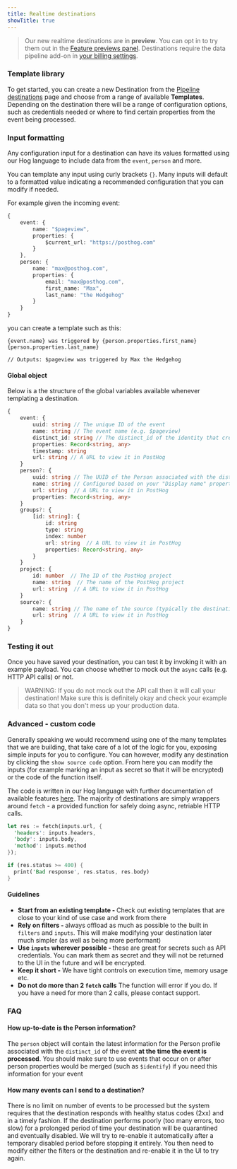 ```yaml
---
title: Realtime destinations
showTitle: true
---
```


> Our new realtime destinations are in <b>preview</b>. You can opt in to try them out in the [Feature previews panel](https://us.posthog.com/#panel=feature-previews). Destinations require the data pipeline add-on in [your billing settings](https://us.posthog.com/organization/billing).


### Template library

To get started, you can create a new Destination from the [Pipeline destinations](https://us.posthog.com/pipeline/destinations) page and choose from a range of available <b>Templates</b>. Depending on the destination there will be a range of configuration options, such as credentials needed or where to find certain properties from the event being processed. 

### Input formatting

Any configuration input for a destination can have its values formatted using our Hog language to include data from the `event`, `person` and more.

You can template any input using curly brackets `{}`. Many inputs will default to a formatted value indicating a recommended configuration that you can modify if needed. 

For example given the incoming event:

```typescript
{
    event: {
        name: "$pageview",
        properties: {
            $current_url: "https://posthog.com"
        }
    },
    person: {
        name: "max@posthog.com",
        properties: {
            email: "max@posthog.com",
            first_name: "Max",
            last_name: "the Hedgehog"
        }
    }
}
```

you can create a template such as this:

```
{event.name} was triggered by {person.properties.first_name} {person.properties.last_name}

// Outputs: $pageview was triggered by Max the Hedgehog
```


#### Global object

Below is a the structure of the global variables available whenever templating a destination.

```typescript
{
    event: {
        uuid: string // The unique ID of the event
        name: string // The event name (e.g. $pageview)
        distinct_id: string // The distinct_id of the identity that created the event
        properties: Record<string, any>
        timestamp: string
        url: string // A URL to view it in PostHog
    }
    person?: {
        uuid: string // The UUID of the Person associated with the distinct_id of the event
        name: string // Configured based on your "Display name" property in PostHog
        url: string  // A URL to view it in PostHog
        properties: Record<string, any>
    }
    groups?: {
        [id: string]: {
            id: string
            type: string
            index: number
            url: string  // A URL to view it in PostHog
            properties: Record<string, any>
        }
    }
    project: {
        id: number  // The ID of the PostHog project
        name: string  // The name of the PostHog project
        url: string  // A URL to view it in PostHog
    }
    source?: {
        name: string // The name of the source (typically the destination name)
        url: string  // A URL to view it in PostHog
    }
}
```

### Testing it out

Once you have saved your destination, you can test it by invoking it with an example payload. You can choose whether to mock out the `async` calls (e.g. HTTP API calls) or not.

> WARNING: If you do not mock out the API call then it will call your destination! Make sure this is definitely okay and check your example data so that you don't mess up your production data.


### Advanced - custom code

Generally speaking we would recommend using one of the many templates that we are building, that take care of a lot of the logic for you, exposing simple inputs for you to configure. You can however, modify any destination by clicking the `show source code` option. From here you can modify the inputs (for example marking an input as secret so that it will be encrypted) or the code of the function itself.

The code is written in our Hog language with further documentation of available features [here](/docs/hog). The majority of destinations are simply wrappers around `fetch` - a provided function for safely doing async, retriable HTTP calls.

```rust
let res := fetch(inputs.url, {
  'headers': inputs.headers,
  'body': inputs.body,
  'method': inputs.method
});

if (res.status >= 400) {
  print('Bad response', res.status, res.body)
}
```

#### Guidelines
- <b>Start from an existing template - </b> Check out existing templates that are close to your kind of use case and work from there
- <b>Rely on filters - </b> always offload as much as possible to the built in `filters` and `inputs`. This will make modifying your destination later much simpler (as well as being more performant)
- <b>Use `inputs` wherever possible - </b> these are great for secrets such as API credentials. You can mark them as secret and they will not be returned to the UI in the future and will be encrypted.
- <b>Keep it short -</b> We have tight controls on execution time, memory usage etc.
- <b>Do not do more than 2 `fetch` calls</b> The function will error if you do. If you have a need for more than 2 calls, please contact support.

### FAQ

#### How up-to-date is the Person information?

The `person` object will contain the latest information for the Person profile associated with the `distinct_id` of the event <b>at the time the event is processed</b>. You should make sure to use events that occur on or after person properties would be merged (such as `$identify`) if you need this information for your event

#### How many events can I send to a destination?

There is no limit on number of events to be processed but the system requires that the destination responds with healthy status codes (2xx) and in a timely fashion. If the destination performs poorly (too many errors, too slow) for a prolonged period of time your destination will be quarantined and eventually disabled. We will try to re-enable it automatically after a temporary disabled period before stopping it entirely. You then need to modify either the filters or the destination and re-enable it in the UI to try again.
